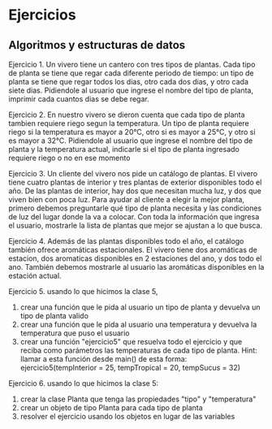 # Ejercicios

## Algoritmos y estructuras de datos

Ejercicio 1. Un vivero tiene un cantero con tres tipos de plantas. Cada tipo de planta se tiene que regar cada
diferente periodo de tiempo: un tipo de planta se tiene que regar todos los dias, otro cada dos dias, y otro cada
siete dias. Pidiendole al usuario que ingrese el nombre del tipo de planta, imprimir cada cuantos dias se debe regar.

Ejercicio 2. En nuestro vivero se dieron cuenta que cada tipo de planta tambien requiere riego segun la temperatura.
Un tipo de planta requiere riego si la temperatura es mayor a 20°C, otro si es mayor a 25°C, y otro si es mayor a 32°C.
Pidiendole al usuario que ingrese el nombre del tipo de planta y la temperatura actual, indicarle si el tipo de planta 
ingresado requiere riego o no en ese momento

Ejercicio 3. Un cliente del vivero nos pide un catálogo de plantas. El vivero tiene cuatro plantas de interior y tres
plantas de exterior disponibles todo el año. De las plantas de interior, hay dos que necesitan mucha luz, y dos que
viven bien con poca luz. Para ayudar al cliente a elegir la mejor planta, primero debemos preguntarle qué tipo de
planta necesita y las condiciones de luz del lugar donde la va a colocar. Con toda la información que ingresa el
usuario, mostrarle la lista de plantas que mejor se ajustan a lo que busca.

Ejercicio 4. Además de las plantas disponibles todo el año, el catálogo también ofrece aromáticas estacionales.
El vivero tiene dos aromáticas de estacion, dos aromaticas disponibles en 2 estaciones del ano, y dos todo el ano.
También debemos mostrarle al usuario las aromáticas disponibles en la estación actual.

Ejercicio 5. usando lo que hicimos la clase 5,
1. crear una función que le pida al usuario un tipo de planta y devuelva un tipo de planta valido
2. crear una función que le pida al usuario una temperatura y devuelva la temperatura que puso el usuario
3. crear una función "ejercicio5" que resuelva todo el ejercicio y que reciba como parámetros las temperaturas de cada tipo de planta. Hint: llamar a esta función desde main() de esta forma: ejercicio5(tempInterior = 25, tempTropical = 20, tempSucus = 32)

Ejercicio 6. usando lo que hicimos la clase 5:
1. crear la clase Planta que tenga las propiedades "tipo" y "temperatura"
2. crear un objeto de tipo Planta para cada tipo de planta
3. resolver el ejercicio usando los objetos en lugar de las variables